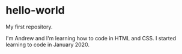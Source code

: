 # hello-world
My first repository.

I'm Andrew and I'm learning how to code in HTML and CSS. I started learning to code in January 2020.
